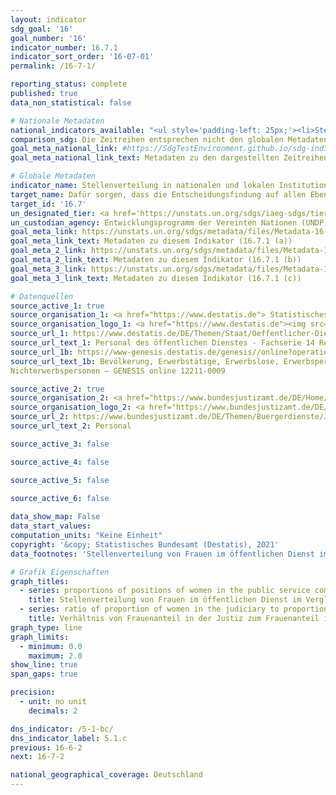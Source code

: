 ```yaml
---
layout: indicator    
sdg_goal: '16'    
goal_number: '16'    
indicator_number: 16.7.1    
indicator_sort_order: '16-07-01'    
permalink: /16-7-1/    

reporting_status: complete    
published: true    
data_non_statistical: false    

# Nationale Metadaten    
national_indicators_available: "<ul style='padding-left: 25px;'><li>Stellenverteilung von Frauen im öffentlichen Dienst im Vergleich zur nationalen Stellenverteilung</li> <li> Verhältnis von Frauenanteil in der Justiz zum Frauenanteil in der Gesamtbevölkerung</li></ul>"    
comparison_sdg: Die Zeitreihen entsprechen nicht den globalen Metadaten, bieten aber zusätzliche Informationen.    
goal_meta_national_link: #https://SdgTestEnvironment.github.io/sdg-indicators/public/MetaDe/16.7.1.pdf    
goal_meta_national_link_text: Metadaten zu den dargestellten Zeitreihen    

# Globale Metadaten    
indicator_name: Stellenverteilung in nationalen und lokalen Institutionen, einschließlich a) Gesetzgebungsorganen; b) des öffentlichen Dienstes; und c) Rechtsprechungsorganen, im Vergleich zur nationalen Stellenverteilung, nach Geschlecht, Alter, Menschen mit Behinderungen und Bevölkerungsgruppe    
target_name: Dafür sorgen, dass die Entscheidungsfindung auf allen Ebenen bedarfsorientiert, inklusiv, partizipatorisch und repräsentativ ist    
target_id: '16.7'    
un_designated_tier: <a href='https://unstats.un.org/sdgs/iaeg-sdgs/tier-classification/' title='Klicken Sie hier um weitere Informationen zur UN-Tier-Klassifikation zu erhalten.'  target='_blank'>Tier I/II</a>    
un_custodian_agency: Entwicklungsprogramm der Vereinten Nationen (UNDP)<br>Inter-Parliamentary Union (IPU)    
goal_meta_link: https://unstats.un.org/sdgs/metadata/files/Metadata-16-07-01a.pdf    
goal_meta_link_text: Metadaten zu diesem Indikator (16.7.1 (a))
goal_meta_2_link: https://unstats.un.org/sdgs/metadata/files/Metadata-16-07-01b.pdf
goal_meta_2_link_text: Metadaten zu diesem Indikator (16.7.1 (b))
goal_meta_3_link: https://unstats.un.org/sdgs/metadata/files/Metadata-16-07-01c.pdf
goal_meta_3_link_text: Metadaten zu diesem Indikator (16.7.1 (c))        

# Datenquellen
source_active_1: true
source_organisation_1: <a href="https://www.destatis.de"> Statistisches Bundesamt (Destatis) </a>
source_organisation_logo_1: <a href="https://www.destatis.de"><img src="https://g205sdgs.github.io/sdg-indicators/public/OrgImgDe/destatis.png" alt="Logo destatis" style="height:60px; width:148px"/></a>
source_url_1: https://www.destatis.de/DE/Themen/Staat/Oeffentlicher-Dienst/Publikationen/Downloads-Oeffentlicher-Dienst/personal-oeffentlicher-dienst-2140600207004.html
source_url_text_1: Personal des öffentlichen Dienstes - Fachserie 14 Reihe 6
source_url_1b: https://www-genesis.destatis.de/genesis//online?operation=table&code=12211-9000&bypass=true&levelindex=1&levelid=1631708487247#abreadcrumb
source_url_text_1b: Bevölkerung, Erwerbstätige, Erwerbslose, Erwerbspersonen,
Nichterwerbspersonen – GENESIS online 12211-0009

source_active_2: true
source_organisation_2: <a href="https://www.bundesjustizamt.de/DE/Home/homepage_node.html"> Bundesamt für Justiz (BfJ) </a>
source_organisation_logo_2: <a href="https://www.bundesjustizamt.de/DE/Home/homepage_node.html"><img src="https://g205sdgs.github.io/sdg-indicators/public/OrgImgDe/bafj.png" alt="Logo bafj" style="height:60px; width:148px"/></a>
source_url_2: https://www.bundesjustizamt.de/DE/Themen/Buergerdienste/Justizstatistik/Personal/Personal_node.html
source_url_text_2: Personal

source_active_3: false

source_active_4: false

source_active_5: false

source_active_6: false
    
data_show_map: False    
data_start_values:     
computation_units: "Keine Einheit"    
copyright: '&copy; Statistisches Bundesamt (Destatis), 2021'    
data_footnotes: 'Stellenverteilung von Frauen im öffentlichen Dienst im Vergleich zur nationalen Stellenverteilung: Betrachtet Personal des öffentlichen Dienst im Bundes- und Landesbereich; in Vollzeitäquivalenten der Beschäftigten am 30.06. des jeweiligen Jahres.<br>• Verhältnis von Frauenanteil in der Justiz zum Frauenanteil in der Gesamtbevölkerung: Nenner: Weibliche Erwerbspersonen.'    

# Grafik Eigenschaften    
graph_titles:
  - series: proportions of positions of women in the public service compared to the national distribution, by field of work
    title: Stellenverteilung von Frauen im öffentlichen Dienst im Vergleich zur nationalen Stellenverteilung
  - series: ratio of proportion of women in the judiciary to proportion of women in the total population, by level of court
    title: Verhältnis von Frauenanteil in der Justiz zum Frauenanteil in der Gesamtbevölkerung    
graph_type: line    
graph_limits:
  - minimum: 0.0
    maximum: 2.0
show_line: true
span_gaps: true

precision:
  - unit: no unit
    decimals: 2    

dns_indicator: /5-1-bc/
dns_indicator_label: 5.1.c
previous: 16-6-2    
next: 16-7-2    

national_geographical_coverage: Deutschland    
---
```


<span></span>
